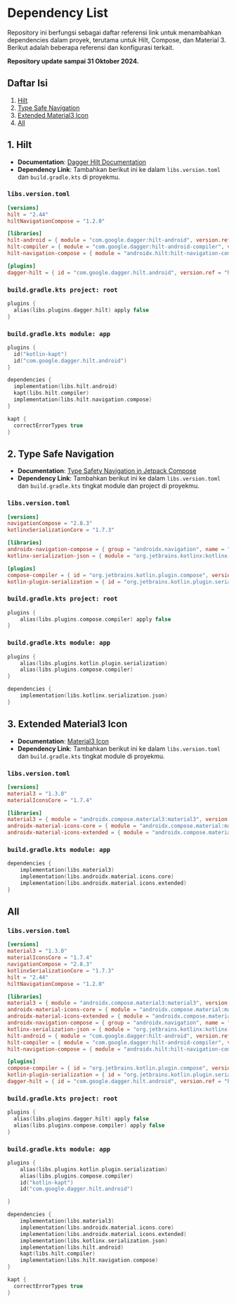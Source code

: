 # Dependency List

Repository ini berfungsi sebagai daftar referensi link untuk menambahkan dependencies dalam proyek, terutama untuk Hilt, Compose, dan Material 3. Berikut adalah beberapa referensi dan konfigurasi terkait.

**Repository update sampai 31 Oktober 2024.**

## Daftar Isi
1. [Hilt](#1-hilt)
2. [Type Safe Navigation](#2-type-safe-navigation)
3. [Extended Material3 Icon](#3-extended-material3-icon)
4. [All](#all)

## 1. Hilt
- **Documentation**: [Dagger Hilt Documentation](https://dagger.dev/hilt/gradle-setup)
- **Dependency Link**: Tambahkan berikut ini ke dalam `libs.version.toml` dan `build.gradle.kts` di proyekmu.

### `libs.version.toml` 
```toml
[versions]
hilt = "2.44"
hiltNavigationCompose = "1.2.0"

[libraries]
hilt-android = { module = "com.google.dagger:hilt-android", version.ref = "hilt" }
hilt-compiler = { module = "com.google.dagger:hilt-android-compiler", version.ref = "hilt" }
hilt-navigation-compose = { module = "androidx.hilt:hilt-navigation-compose", version.ref = "hiltNavigationCompose" }

[plugins]
dagger-hilt = { id = "com.google.dagger.hilt.android", version.ref = "hilt" }
```

### `build.gradle.kts project: root`
```kotlin
plugins {
  alias(libs.plugins.dagger.hilt) apply false
}
```

### `build.gradle.kts module: app`
```kotlin
plugins {
  id("kotlin-kapt")
  id("com.google.dagger.hilt.android")
}

dependencies {
  implementation(libs.hilt.android)
  kapt(libs.hilt.compiler)
  implementation(libs.hilt.navigation.compose)
}

kapt {
  correctErrorTypes true
}
```

## 2. Type Safe Navigation
- **Documentation**: [Type Safety Navigation in Jetpack Compose](https://developer.android.com/guide/navigation/design/type-safety)
- **Dependency Link**: Tambahkan berikut ini ke dalam `libs.version.toml` dan `build.gradle.kts` tingkat module dan project di proyekmu.

### `libs.version.toml` 
```toml
[versions]
navigationCompose = "2.8.3"
kotlinxSerializationCore = "1.7.3"

[libraries]
androidx-navigation-compose = { group = "androidx.navigation", name = "navigation-compose", version.ref = "navigationCompose" }
kotlinx-serialization-json = { module = "org.jetbrains.kotlinx:kotlinx-serialization-json", version.ref = "kotlinxSerializationCore" }

[plugins]
compose-compiler = { id = "org.jetbrains.kotlin.plugin.compose", version.ref = "kotlin" }
kotlin-plugin-serialization = { id = "org.jetbrains.kotlin.plugin.serialization", version.ref = "kotlin" }
```

### `build.gradle.kts project: root`
```kotlin
plugins {
    alias(libs.plugins.compose.compiler) apply false
}
```

### `build.gradle.kts module: app`
```kotlin
plugins {
    alias(libs.plugins.kotlin.plugin.serialization)
    alias(libs.plugins.compose.compiler)
}

dependencies {
    implementation(libs.kotlinx.serialization.json)
}
```

## 3. Extended Material3 Icon
- **Documentation**: [Material3 Icon](https://m3.material.io/)
- **Dependency Link**: Tambahkan berikut ini ke dalam `libs.version.toml` dan `build.gradle.kts` tingkat module di proyekmu.

### `libs.version.toml` 
```toml
[versions]
material3 = "1.3.0"
materialIconsCore = "1.7.4"

[libraries]
material3 = { module = "androidx.compose.material3:material3", version.ref = "material3" }
androidx-material-icons-core = { module = "androidx.compose.material:material-icons-core", version.ref = "materialIconsCore" }
androidx-material-icons-extended = { module = "androidx.compose.material:material-icons-extended", version.ref = "materialIconsCore" }
```

### `build.gradle.kts module: app`
```kotlin
dependencies {
    implementation(libs.material3)
    implementation(libs.androidx.material.icons.core)
    implementation(libs.androidx.material.icons.extended)
}
```

## All
### `libs.version.toml` 
```toml
[versions]
material3 = "1.3.0"
materialIconsCore = "1.7.4"
navigationCompose = "2.8.3"
kotlinxSerializationCore = "1.7.3"
hilt = "2.44"
hiltNavigationCompose = "1.2.0"

[libraries]
material3 = { module = "androidx.compose.material3:material3", version.ref = "material3" }
androidx-material-icons-core = { module = "androidx.compose.material:material-icons-core", version.ref = "materialIconsCore" }
androidx-material-icons-extended = { module = "androidx.compose.material:material-icons-extended", version.ref = "materialIconsCore" }
androidx-navigation-compose = { group = "androidx.navigation", name = "navigation-compose", version.ref = "navigationCompose" }
kotlinx-serialization-json = { module = "org.jetbrains.kotlinx:kotlinx-serialization-json", version.ref = "kotlinxSerializationCore" }
hilt-android = { module = "com.google.dagger:hilt-android", version.ref = "hilt" }
hilt-compiler = { module = "com.google.dagger:hilt-android-compiler", version.ref = "hilt" }
hilt-navigation-compose = { module = "androidx.hilt:hilt-navigation-compose", version.ref = "hiltNavigationCompose" }

[plugins]
compose-compiler = { id = "org.jetbrains.kotlin.plugin.compose", version.ref = "kotlin" }
kotlin-plugin-serialization = { id = "org.jetbrains.kotlin.plugin.serialization", version.ref = "kotlin" }
dagger-hilt = { id = "com.google.dagger.hilt.android", version.ref = "hilt" }
```

### `build.gradle.kts project: root`
```kotlin
plugins {
  alias(libs.plugins.dagger.hilt) apply false
  alias(libs.plugins.compose.compiler) apply false
}
```

### `build.gradle.kts module: app`
```kotlin
plugins {
    alias(libs.plugins.kotlin.plugin.serialization)
    alias(libs.plugins.compose.compiler)
    id("kotlin-kapt")
    id("com.google.dagger.hilt.android")

}

dependencies {
    implementation(libs.material3)
    implementation(libs.androidx.material.icons.core)
    implementation(libs.androidx.material.icons.extended)
    implementation(libs.kotlinx.serialization.json)
    implementation(libs.hilt.android)
    kapt(libs.hilt.compiler)
    implementation(libs.hilt.navigation.compose)
}

kapt {
  correctErrorTypes true
}
```
